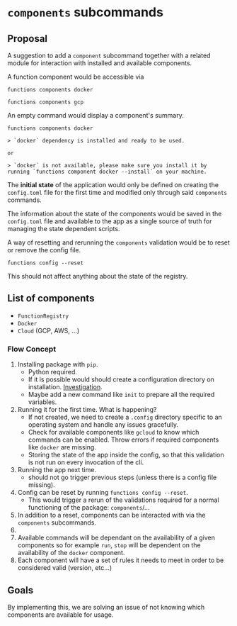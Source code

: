 # `components` subcommands


## Proposal

A suggestion to add a `component` subcommand together with a related module for interaction with installed and available components.

A function component would be accessible via

```
functions components docker
```

```
functions components gcp
```

An empty command would display a component's summary.

```
functions components docker

> `docker` dependency is installed and ready to be used.

or

> `docker` is not available, please make sure you install it by running `functions component docker --install` on your machine.
```

The **initial state** of the application would only be defined on creating the `config.toml` file for the first time and modified only through said `components` commands.

The information about the state of the components would be saved in the `config.toml` file and available to the app as a single source of truth for managing the state dependent scripts.

A way of resetting and rerunning the `components` validation would be to reset or remove the config file.

```
functions config --reset
```

This should not affect anything about the state of the registry.

## List of components

- `FunctionRegistry`
- `Docker`
- `Cloud` (GCP, AWS, ...)

### Flow Concept

1. Installing package with `pip`.
   * Python required.
   * If it is possible would should create a configuration directory on installation. [Investigation]().
   * Maybe add a new command like `init` to prepare all the required variables.
2. Running it for the first time. What is happening?
   * If not created, we need to create a `.config` directory specific to an operating system and handle any issues gracefully.
   * Check for available components like `gcloud` to know which commands can be enabled. Throw errors if required components like `docker` are missing.
   * Storing the state of the app inside the config, so that this validation is not run on every invocation of the cli.
3. Running the app next time.
   * should not go trigger previous steps (unless there is a config file missing).
4. Config can be reset by running `functions config --reset`.
   * This would trigger a rerun of the validations required for a normal functioning of the package: `components`/...
5. In addition to a reset, components can be interacted with via the `components` subcommands.
6.
7. Available commands will be dependant on the availability of a given components so for example `run`, `stop` will be dependent on the availability of the `docker` component.
8. Each component will have a set of rules it needs to meet in order to be considered valid (version, etc...)



## Goals

By implementing this, we are solving an issue of not knowing which components are available for usage.
